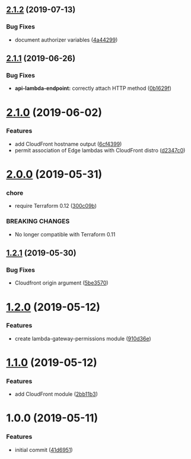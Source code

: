 ## [2.1.2](https://github.com/kennship/terraform-aws-web/compare/v2.1.1...v2.1.2) (2019-07-13)


### Bug Fixes

* document authorizer variables ([4a44299](https://github.com/kennship/terraform-aws-web/commit/4a44299))

## [2.1.1](https://github.com/kennship/terraform-aws-web/compare/v2.1.0...v2.1.1) (2019-06-26)


### Bug Fixes

* **api-lambda-endpoint:** correctly attach HTTP method ([0b1629f](https://github.com/kennship/terraform-aws-web/commit/0b1629f))

# [2.1.0](https://github.com/kennship/terraform-aws-web/compare/v2.0.0...v2.1.0) (2019-06-02)


### Features

* add CloudFront hostname output ([6cf4399](https://github.com/kennship/terraform-aws-web/commit/6cf4399))
* permit association of Edge lambdas with CloudFront distro ([d2347c0](https://github.com/kennship/terraform-aws-web/commit/d2347c0))

# [2.0.0](https://github.com/kennship/terraform-aws-web/compare/v1.2.1...v2.0.0) (2019-05-31)


### chore

* require Terraform 0.12 ([300c09b](https://github.com/kennship/terraform-aws-web/commit/300c09b))


### BREAKING CHANGES

* No longer compatible with Terraform 0.11

## [1.2.1](https://github.com/kennship/terraform-aws-web/compare/v1.2.0...v1.2.1) (2019-05-30)


### Bug Fixes

* Cloudfront origin argument ([5be3570](https://github.com/kennship/terraform-aws-web/commit/5be3570))

# [1.2.0](https://github.com/kennship/terraform-aws-web/compare/v1.1.0...v1.2.0) (2019-05-12)


### Features

* create lambda-gateway-permissions module ([910d36e](https://github.com/kennship/terraform-aws-web/commit/910d36e))

# [1.1.0](https://github.com/kennship/terraform-aws-web/compare/v1.0.0...v1.1.0) (2019-05-12)


### Features

* add CloudFront module ([2bb11b3](https://github.com/kennship/terraform-aws-web/commit/2bb11b3))

# 1.0.0 (2019-05-11)


### Features

* initial commit ([41d6951](https://github.com/kennship/terraform-aws-web/commit/41d6951))
